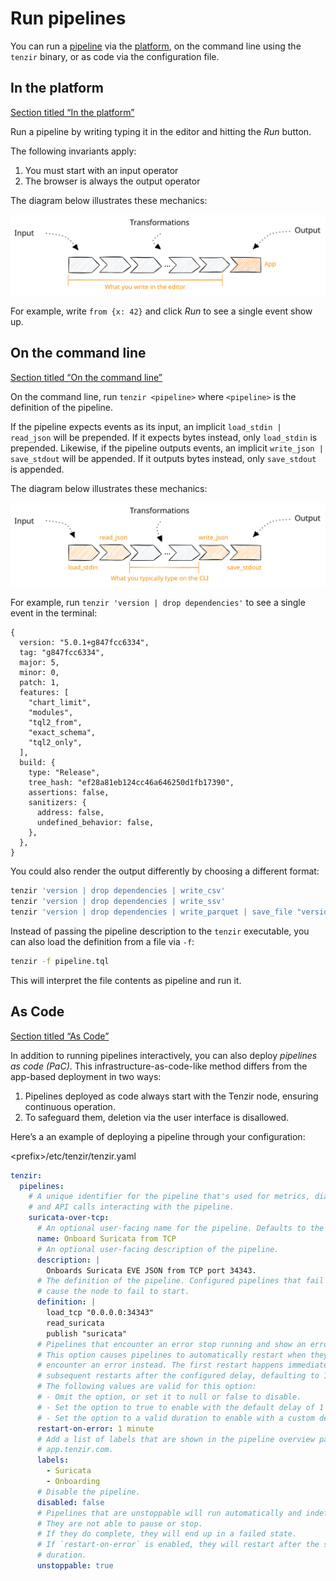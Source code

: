 # Run pipelines

You can run a [pipeline](/explanations/architecture/pipeline) via the [platform](https://app.tenzir.com), on the command line using the `tenzir` binary, or as code via the configuration file.

## In the platform

[Section titled “In the platform”](#in-the-platform)

Run a pipeline by writing typing it in the editor and hitting the *Run* button.

The following invariants apply:

1. You must start with an input operator
2. The browser is always the output operator

The diagram below illustrates these mechanics:

![Pipeline in the Browser](/pr-preview/pr-116/_astro/pipeline-browser.B2LCkA6F_19DKCs.svg)

For example, write `from {x: 42}` and click *Run* to see a single event show up.

## On the command line

[Section titled “On the command line”](#on-the-command-line)

On the command line, run `tenzir <pipeline>` where `<pipeline>` is the definition of the pipeline.

If the pipeline expects events as its input, an implicit `load_stdin | read_json` will be prepended. If it expects bytes instead, only `load_stdin` is prepended. Likewise, if the pipeline outputs events, an implicit `write_json | save_stdout` will be appended. If it outputs bytes instead, only `save_stdout` is appended.

The diagram below illustrates these mechanics:

![Pipeline on the command line](/pr-preview/pr-116/_astro/pipeline-cli.BkLsRsJs_19DKCs.svg)

For example, run `tenzir 'version | drop dependencies'` to see a single event in the terminal:

```tql
{
  version: "5.0.1+g847fcc6334",
  tag: "g847fcc6334",
  major: 5,
  minor: 0,
  patch: 1,
  features: [
    "chart_limit",
    "modules",
    "tql2_from",
    "exact_schema",
    "tql2_only",
  ],
  build: {
    type: "Release",
    tree_hash: "ef28a81eb124cc46a646250d1fb17390",
    assertions: false,
    sanitizers: {
      address: false,
      undefined_behavior: false,
    },
  },
}
```

You could also render the output differently by choosing a different format:

```sh
tenzir 'version | drop dependencies | write_csv'
tenzir 'version | drop dependencies | write_ssv'
tenzir 'version | drop dependencies | write_parquet | save_file "version.parquet'
```

Instead of passing the pipeline description to the `tenzir` executable, you can also load the definition from a file via `-f`:

```sh
tenzir -f pipeline.tql
```

This will interpret the file contents as pipeline and run it.

## As Code

[Section titled “As Code”](#as-code)

In addition to running pipelines interactively, you can also deploy *pipelines as code (PaC)*. This infrastructure-as-code-like method differs from the app-based deployment in two ways:

1. Pipelines deployed as code always start with the Tenzir node, ensuring continuous operation.
2. To safeguard them, deletion via the user interface is disallowed.

Here’s a an example of deploying a pipeline through your configuration:

\<prefix>/etc/tenzir/tenzir.yaml

```yaml
tenzir:
  pipelines:
    # A unique identifier for the pipeline that's used for metrics, diagnostics,
    # and API calls interacting with the pipeline.
    suricata-over-tcp:
      # An optional user-facing name for the pipeline. Defaults to the id.
      name: Onboard Suricata from TCP
      # An optional user-facing description of the pipeline.
      description: |
        Onboards Suricata EVE JSON from TCP port 34343.
      # The definition of the pipeline. Configured pipelines that fail to start
      # cause the node to fail to start.
      definition: |
        load_tcp "0.0.0.0:34343"
        read_suricata
        publish "suricata"
      # Pipelines that encounter an error stop running and show an error state.
      # This option causes pipelines to automatically restart when they
      # encounter an error instead. The first restart happens immediately, and
      # subsequent restarts after the configured delay, defaulting to 1 minute.
      # The following values are valid for this option:
      # - Omit the option, or set it to null or false to disable.
      # - Set the option to true to enable with the default delay of 1 minute.
      # - Set the option to a valid duration to enable with a custom delay.
      restart-on-error: 1 minute
      # Add a list of labels that are shown in the pipeline overview page at
      # app.tenzir.com.
      labels:
        - Suricata
        - Onboarding
      # Disable the pipeline.
      disabled: false
      # Pipelines that are unstoppable will run automatically and indefinitely.
      # They are not able to pause or stop.
      # If they do complete, they will end up in a failed state.
      # If `restart-on-error` is enabled, they will restart after the specified
      # duration.
      unstoppable: true
```
